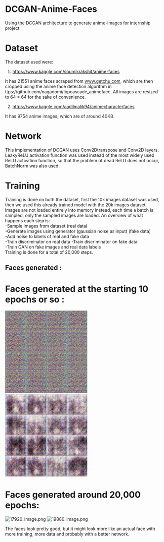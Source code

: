 # DCGAN-Anime-Faces

Using the DCGAN architecture to generate anime-images for internship project

# Dataset

The dataset used were:

1) https://www.kaggle.com/soumikrakshit/anime-faces

It has 21551 anime faces scraped from www.getchu.com, which are then cropped using the anime face detection algorithm in ttps://github.com/nagadomi/lbpcascade_animeface. All images are resized to 64 * 64 for the sake of convenience.


2) https://www.kaggle.com/aadilmalik94/animecharacterfaces

It has 9754 anime images, which are of around 40KB.

# Network

This implementation of DCGAN uses Conv2Dtranspose and Conv2D layers. LeakyReLU activation function was used instead of the most widely used ReLU activation function, so that the problem of dead ReLU does not occur, BatchNorm was also used.

# Training

Training is done on both the dataset, first the 10k images dataset was used, then we used this already trained model with the 20k images dataset. Images are not loaded entirely into memory instead, each time a batch is sampled, only the sampled images are loaded. An overview of what happens each step is:  
-Sample images from dataset (real data)  
-Generate images using generator (gaussian noise as input) (fake data)  
-Add noise to labels of real and fake data  
-Train discriminator on real data 
-Train discriminator on fake data  
-Train GAN on fake images and real data labels  
Training is done for a total of 20,000 steps.


## Faces generated :

# Faces generated at the starting 10 epochs or so :

![0020_image.png](https://github.com/Harshil2001/DCGAN-Anime-Faces/blob/master/images/0020_image.png)
![0070_image.png](https://github.com/Harshil2001/DCGAN-Anime-Faces/blob/master/images/0070_image.png)

# Faces generated around 20,000 epochs:

![17920_image.png](https://github.com/Harshil2001/DCGAN-Anime-Faces/blob/master/images/17920_image.png)
![19880_image.png](https://github.com/Harshil2001/DCGAN-Anime-Faces/blob/master/images/19880_image.png)

The faces look pretty good, but it might look more like an actual face with more training, more data and probably with a better network.
